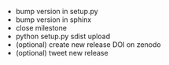 * bump version in setup.py
* bump version in sphinx
* close milestone
* python setup.py sdist upload
* (optional) create new release DOI on zenodo
* (optional) tweet new release
